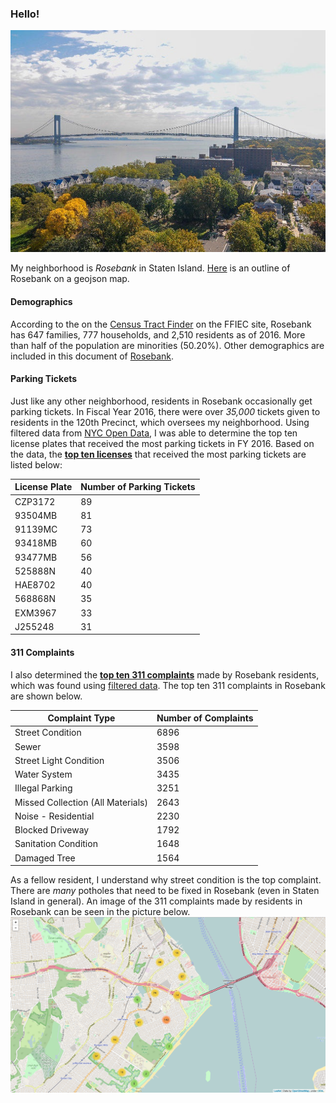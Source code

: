 ### Hello! 

![](https://github.com/pmendoza41/Rosebank/blob/master/Rosebank.jpg)

My neighborhood is _Rosebank_ in Staten Island. [Here](https://github.com/pmendoza41/Rosebank/blob/master/map.geojson) is an outline of Rosebank on a geojson map. 

 #### Demographics
 
According to the on the [Census Tract Finder](https://geomap.ffiec.gov/FFIECGeocMap/GeocodeMap1.aspx) on the FFIEC site, Rosebank has 647 families, 777 households, and 2,510 residents as of 2016. More than half of the population are minorities (50.20%). Other demographics are included in this document of [Rosebank](https://github.com/pmendoza41/Rosebank/blob/master/Rosebank.pdf). 

#### Parking Tickets

Just like any other neighborhood, residents in Rosebank occasionally get parking tickets. In Fiscal Year 2016, there were over _35,000_ tickets given to residents in the 120th Precinct, which oversees my neighborhood. Using filtered data from [NYC Open Data](https://data.cityofnewyork.us/City-Government/Parking-Violations-Issued-Fiscal-Year-2016/kiv2-tbus/data), I was able to determine the top ten license plates that received the most parking tickets in FY 2016. Based on the data, the [**top ten licenses**](https://github.com/pmendoza41/Rosebank/blob/master/top%20ten%20parking%20tickets%20precinct%20120.py) that received the most parking tickets are listed below:

| License Plate | Number of Parking Tickets |
| -------------- | -------------------- |
| CZP3172 |  89 |
| 93504MB | 81 |
| 91139MC | 73 | 
| 93418MB | 60 | 
| 93477MB | 56 | 
| 525888N | 40 | 
| HAE8702 | 40 | 
| 568868N | 35 | 
| EXM3967 | 33 |
| J255248 | 31 | 

#### 311 Complaints

I also determined the **[top ten 311 complaints](https://github.com/pmendoza41/Rosebank/blob/master/biggest%20311%20complaints.py)**  made by Rosebank residents, which was found using [filtered data](https://nycopendata.socrata.com/Social-Services/311-Service-Requests-from-2010-to-Present/erm2-nwe9/data). The top ten 311 complaints in Rosebank are shown below. 

| Complaint Type | Number of Complaints |
| -------------- | -------------------- |
| Street Condition |  6896 |
| Sewer | 3598 |
| Street Light Condition | 3506 | 
| Water System | 3435 | 
| Illegal Parking | 3251 | 
| Missed Collection (All Materials) | 2643 | 
| Noise - Residential | 2230 | 
| Blocked Driveway | 1792 | 
| Sanitation Condition | 1648 |
| Damaged Tree | 1564 | 

As a fellow resident, I understand why street condition is the top complaint. There are _many_ potholes that need to be fixed in Rosebank (even in Staten Island in general). An image of the 311 complaints made by residents in Rosebank can be seen in the picture below. ![](https://github.com/pmendoza41/Rosebank/blob/master/311%20complaints%20clustered.png)
